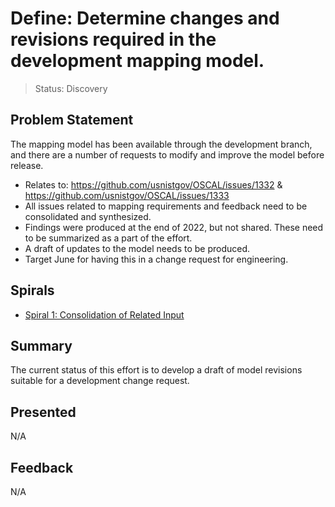 # Define: Determine changes and revisions required in the development mapping model.

> Status: Discovery

## Problem Statement

The mapping model has been available through the development branch, and there are a number of requests to modify and improve the model before release.

- Relates to: https://github.com/usnistgov/OSCAL/issues/1332 & https://github.com/usnistgov/OSCAL/issues/1333
- All issues related to mapping requirements and feedback need to be consolidated and synthesized.
- Findings were produced at the end of 2022, but not shared.  These need to be summarized as a part of the effort.
- A draft of updates to the model needs to be produced.
- Target June for having this in a change request for engineering.

## Spirals

- [Spiral 1: Consolidation of Related Input](2023-04-28.001.md)


## Summary

The current status of this effort is to develop a draft of model revisions suitable for a development change request.

## Presented

N/A

## Feedback

N/A